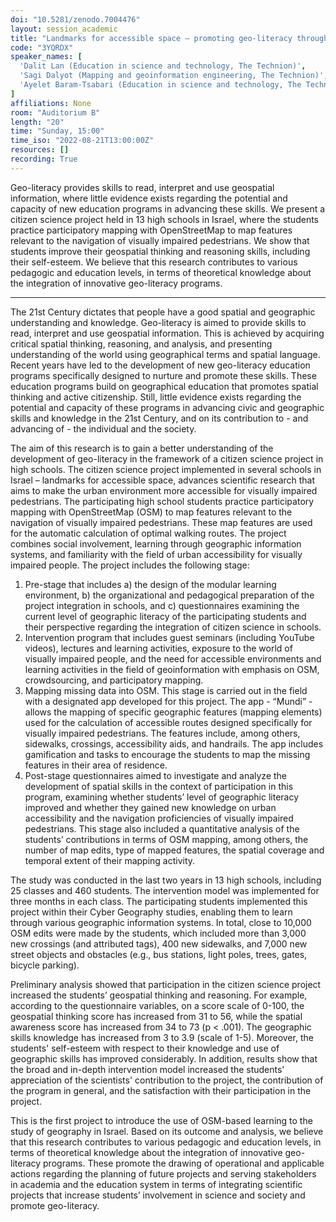 ```yaml
---
doi: "10.5281/zenodo.7004476"
layout: session_academic
title: "Landmarks for accessible space – promoting geo-literacy through geospatial citizen science"
code: "3YQRDX"
speaker_names: [
  'Dalit Lan (Education in science and technology, The Technion)',
  'Sagi Dalyot (Mapping and geoinformation engineering, The Technion)',
  'Ayelet Baram-Tsabari (Education in science and technology, The Technion)'
]
affiliations: None
room: "Auditorium B"
length: "20"
time: "Sunday, 15:00"
time_iso: "2022-08-21T13:00:00Z"
resources: []
recording: True
---
```


Geo-literacy provides skills to read, interpret and use geospatial information, where little evidence exists regarding the potential and capacity of new education programs in advancing these skills. We present a citizen science project held in 13 high schools in Israel, where the students practice participatory mapping with OpenStreetMap to map features relevant to the navigation of visually impaired pedestrians. We show that students improve their geospatial thinking and reasoning skills, including their self-esteem. We believe that this research contributes to various pedagogic and education levels, in terms of theoretical knowledge about the integration of innovative geo-literacy programs.

<hr>

The 21st Century dictates that people have a good spatial and geographic understanding and knowledge. Geo-literacy is aimed to provide skills to read, interpret and use geospatial information. This is achieved by acquiring critical spatial thinking, reasoning, and analysis, and presenting understanding of the world using geographical terms and spatial language. Recent years have led to the development of new geo-literacy education programs specifically designed to nurture and promote these skills. These education programs build on geographical education that promotes spatial thinking and active citizenship. Still, little evidence exists regarding the potential and capacity of these programs in advancing civic and geographic skills and knowledge in the 21st Century, and on its contribution to - and advancing of - the individual and the society.

The aim of this research is to gain a better understanding of the development of geo-literacy in the framework of a citizen science project in high schools. The citizen science project implemented in several schools in Israel – landmarks for accessible space, advances scientific research that aims to make the urban environment more accessible for visually impaired pedestrians. The participating high school students practice participatory mapping with OpenStreetMap (OSM) to map features relevant to the navigation of visually impaired pedestrians. These map features are used for the automatic calculation of optimal walking routes. The project combines social involvement, learning through geographic information systems, and familiarity with the field of urban accessibility for visually impaired people. The project includes the following stage:
1.	Pre-stage that includes a) the design of the modular learning environment, b) the organizational and pedagogical preparation of the project integration in schools, and c) questionnaires examining the current level of geographic literacy of the participating students and their perspective regarding the integration of citizen science in schools.
2.	Intervention program that includes guest seminars (including YouTube videos), lectures and learning activities, exposure to the world of visually impaired people, and the need for accessible environments and learning activities in the field of geoinformation with emphasis on OSM, crowdsourcing, and participatory mapping.
3.	Mapping missing data into OSM. This stage is carried out in the field with a designated app developed for this project. The app - “Mundi” - allows the mapping of specific geographic features (mapping elements) used for the calculation of accessible routes designed specifically for visually impaired pedestrians. The features include, among others, sidewalks, crossings, accessibility aids, and handrails. The app includes gamification and tasks to encourage the students to map the missing features in their area of residence.
4.	Post-stage questionnaires aimed to investigate and analyze the development of spatial skills in the context of participation in this program, examining whether students’ level of geographic literacy improved and whether they gained new knowledge on urban accessibility and the navigation proficiencies of visually impaired pedestrians. This stage also included a quantitative analysis of the students’ contributions in terms of OSM mapping, among others, the number of map edits, type of mapped features, the spatial coverage and temporal extent of their mapping activity.

The study was conducted in the last two years in 13 high schools, including 25 classes and 460 students. The intervention model was implemented for three months in each class. The participating students implemented this project within their Cyber Geography studies, enabling them to learn through various geographic information systems. In total, close to 10,000 OSM edits were made by the students, which included more than 3,000 new crossings (and attributed tags), 400 new sidewalks, and 7,000 new street objects and obstacles (e.g., bus stations, light poles, trees, gates, bicycle parking).

Preliminary analysis showed that participation in the citizen science project increased the students’ geospatial thinking and reasoning. For example, according to the questionnaire variables, on a score scale of 0-100, the geospatial thinking score has increased from 31 to 56, while the spatial awareness score has increased from 34 to 73 (p &lt; .001). The geographic skills knowledge has increased from 3 to 3.9 (scale of 1-5). Moreover, the students' self-esteem with respect to their knowledge and use of geographic skills has improved considerably. In addition, results show that the broad and in-depth intervention model increased the students' appreciation of the scientists' contribution to the project, the contribution of the program in general, and the satisfaction with their participation in the project.

This is the first project to introduce the use of OSM-based learning to the study of geography in Israel. Based on its outcome and analysis, we believe that this research contributes to various pedagogic and education levels, in terms of theoretical knowledge about the integration of innovative geo-literacy programs. These promote the drawing of operational and applicable actions regarding the planning of future projects and serving stakeholders in academia and the education system in terms of integrating scientific projects that increase students’ involvement in science and society and promote geo-literacy.

